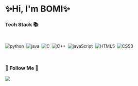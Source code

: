 ### 

<!--
**bomii1/bomii1** is a ✨ _special_ ✨ repository because its `README.md` (this file) appears on your GitHub profile.
-->
<h1 align = "left"><strong>✨Hi, I'm BOMI✨</strong></h1>
<h3 align="left"><b>Tech Stack 📚</b></h3>
<br>
<p align = "left">
  <img alt="python" src ="https://img.shields.io/badge/Python-3776AB.svg?&style=for-flat-square&logo=Python&logoColor=white"/>&nbsp
  <img alt="java" src ="https://img.shields.io/badge/Java-007396.svg?&style=for-flat-square&logo=Java&logoColor=white"/>&nbsp
  <img alt="C" src ="https://img.shields.io/badge/C-A8B9CC.svg?&style=for-flat-square&logo=C&logoColor=white"/>&nbsp
  <img alt="C++" src ="https://img.shields.io/badge/C++-00599C.svg?&style=for-flat-square&logo=Python&logoColor=white"/>&nbsp
  <img alt="javaScript" src ="https://img.shields.io/badge/JavaScript-F7DF1E.svg?&style=for-flat-square&logo=JavaScript&logoColor=white"/>&nbsp
  <img alt="HTML5" src ="https://img.shields.io/badge/HTML5-E34F26.svg?&style=for-flat-square&logo=HTML5&logoColor=white"/>&nbsp
  <img alt="CSS3" src ="https://img.shields.io/badge/CSS3-1572B6.svg?&style=for-flat-square&logo=CSS3&logoColor=white"/>&nbsp
</p>
<br>
<h3 align="left"><b>🌈 Follow Me 🌈</b></h3>
<p align = "left">
  <a href="https://www.instagram.com/dev.dobby/"><img src="https://img.shields.io/badge/Instagram-E4405F?style=flat-square&logo=Instagram&logoColor=white&link=https://www.instagram.com/dkssudqhal/"/></a>&nbsp
